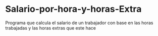 # Salario-por-hora-y-horas-Extra
Programa que calcula el salario de un trabajador con base en las horas trabajadas y las horas extras que este hace
